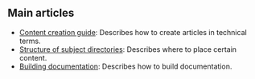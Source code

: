 ## Main articles

- [Content creation guide](../../content.md): Describes how to create articles in technical terms.
- [Structure of subject directories](../../subjects.md): Describes where to place certain content.
- [Building documentation](../../build.md): Describes how to build documentation.

